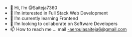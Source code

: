 - 👋 Hi, I’m @Saiteja7360
- 👀 I’m interested in Full Stack Web Development
- 🌱 I’m currently learning Frontend
- 💞️ I’m looking to collaborate on Software Developers
- 📫 How to reach me ... mail -aerpulasaiteja6@gmail.com

<!---
Saiteja7360/Saiteja7360 is a ✨ special ✨ repository because its `README.md` (this file) appears on your GitHub profile.
You can click the Preview link to take a look at your changes.
--->
